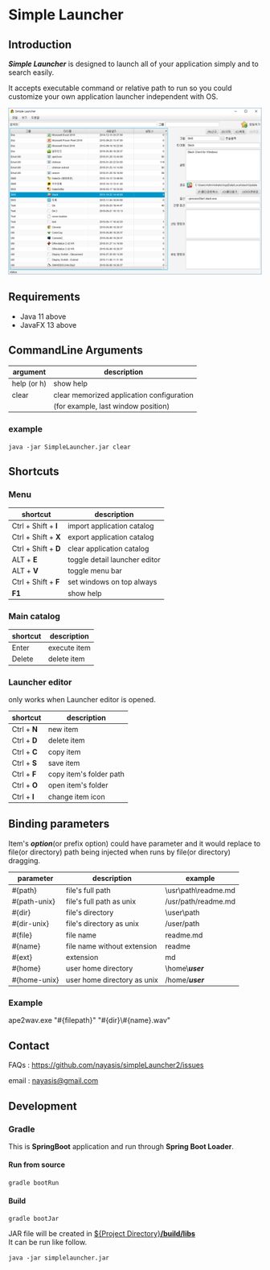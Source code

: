 # Simple Launcher

## Introduction

***Simple Launcher*** is designed to launch all of your application simply and to search easily.

It accepts executable command or relative path to run so you could customize your own application launcher independent with OS.

![screenshot](https://github.com/nayasis/simpleLauncher/blob/master/doc/screenshot.jpg?raw=true)

## Requirements

- Java 11 above
- JavaFX 13 above

## CommandLine Arguments

| argument       | description                                         |
| -------------- | --------------------------------------------------- |
| help (or h)    | show help                                           |
| clear          | clear memorized application configuration           |
|                | (for example, last window position)                 |

### example

    java -jar SimpleLauncher.jar clear


## Shortcuts

### Menu

| shortcut             | description                   |
| --------------       | ------------------            |
| Ctrl + Shift + **I** | import application catalog    |
| Ctrl + Shift + **X** | export application catalog    |
| Ctrl + Shift + **D** | clear  application catalog    |
| ALT + **E**          | toggle detail launcher editor |
| ALT + **V**          | toggle menu bar               |
| Ctrl + Shift + **F** | set windows on top always     |
| **F1**               | show help                     |

### Main catalog

| shortcut       | description        |
| -------------- | ------------------ |
| Enter          | execute item       |
| Delete         | delete item        |

### Launcher editor

only works when Launcher editor is opened.

| shortcut       | description             |
| -------------- | ------------------      |
| Ctrl + **N**   | new item                |
| Ctrl + **D**   | delete item             |
| Ctrl + **C**   | copy item               |
| Ctrl + **S**   | save item               |
| Ctrl + **F**   | copy item's folder path |
| Ctrl + **O**   | open item's folder      |
| Ctrl + **I**   | change item icon        |


## Binding parameters

Item's ***option***(or prefix option) could have parameter and it would replace to file(or directory) path
being injected when runs by file(or directory) dragging.

| parameter      | description                 | example                |
|----------------|-----------------------------|------------------------|
| \#{path}       | file's full path            | \\usr\\path\\readme.md |
| \#{path-unix}  | file's full path as unix    | /usr/path/readme.md    |
| \#{dir}        | file's directory            | \\user\\path           |
| \#{dir-unix}   | file's directory as unix    | /user/path             |
| \#{file}       | file name                   | readme.md              |
| \#{name}       | file name without extension | readme                 |
| \#{ext}        | extension                   | md                     |
| \#{home}       | user home directory         | \\home\\***user***     |
| \#{home-unix}  | user home directory as unix | /home/***user***       |

### Example

ape2wav.exe "#{filepath}" "#{dir}\\#{name}.wav"

## Contact

FAQs  : https://github.com/nayasis/simpleLauncher2/issues

email : [nayasis@gmail.com](mailto:nayasis@gmail.com)

## Development

### Gradle

This is **SpringBoot** application and run through **Spring Boot Loader**. 

#### Run from source
```shell
gradle bootRun
```

#### Build
```shell
gradle bootJar
```
JAR file will be created in <u>${Project Directory}**/build/libs**</u>  
It can be run like follow.
```shell
java -jar simplelauncher.jar
```




